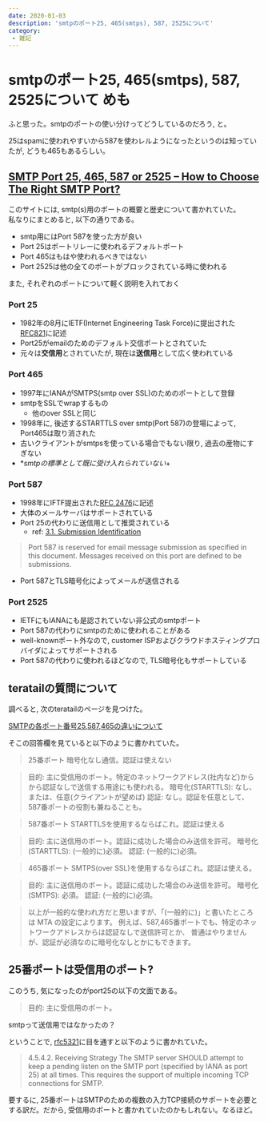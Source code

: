 ```yaml
---
date: 2020-01-03
description: 'smtpのポート25, 465(smtps), 587, 2525について'
category:
 - 雑記
---
```


# smtpのポート25, 465(smtps), 587, 2525について めも

ふと思った。smtpのポートの使い分けってどうしているのだろう, と。

25はspamに使われやすいから587を使わレルようになったというのは知っていたが, どうも465もあるらしい。

## [SMTP Port 25, 465, 587 or 2525 – How to Choose The Right SMTP Port?](https://pepipost.com/blog/25-465-587-2525-choose-the-right-smtp-port/)

このサイトには, smtp(s)用のポートの概要と歴史について書かれていた。  
私なりにまとめると, 以下の通りである。

 - smtp用にはPort 587を使った方が良い
 - Port 25はポートリレーに使われるデフォルトポート
 - Port 465はもはや使われるべきではない
 - Port 2525は他の全てのポートがブロックされている時に使われる
 
また, それぞれのポートについて軽く説明を入れておく
 
### Port 25
 - 1982年の8月にIETF(Internet Engineering Task Force)に提出された[RFC821](https://tools.ietf.org/html/rfc821)に記述
 - Port25がemailのためのデフォルト交信ポートとされていた
 - 元々は**交信用**とされていたが, 現在は**送信用**として広く使われている

### Port 465
 - 1997年にIANAがSMTPS(smtp over SSL)のためのポートとして登録
 - smtpをSSLでwrapするもの
   - 他のover SSLと同じ
 - 1998年に, 後述するSTARTTLS over smtp(Port 587)の登場によって, Port465は取り消された
 - 古いクライアントがsmtpsを使っている場合でもない限り, 過去の産物にすぎない
 - **smtpの標準として既に受け入れられていない*+

### Port 587
 - 1998年にIFTF提出された[RFC 2476](https://tools.ietf.org/html/rfc2476)に記述
 - 大体のメールサーバはサポートされている
 - Port 25の代わりに送信用として推奨されている
   - ref: [3.1.  Submission Identification](https://tools.ietf.org/html/rfc2476#section-3.1)

> Port 587 is reserved for email message submission as specified in this document.  Messages received on this port are defined to be submissions.

 - Port 587とTLS暗号化によってメールが送信される

### Port 2525
 - IETFにもIANAにも是認されていない非公式のsmtpポート
 - Port 587の代わりにsmtpのために使われることがある
 - well-knownポート外なので, customer ISPおよびクラウドホスティングプロバイダによってサポートされる
 - Port 587の代わりに使われるほどなので, TLS暗号化もサポートしている
 
## teratailの質問について
調べると, 次のteratailのページを見つけた。

[SMTPの各ポート番号25,587,465の違いについて](https://teratail.com/questions/25736)

そこの回答欄を見ていると以下のように書かれていた。

> 25番ポート
暗号化なし通信。認証は使えない

> 目的: 主に受信用のポート。特定のネットワークアドレス(社内など)からから認証なしで送信する用途にも使われる。
暗号化(STARTTLS): なし、または、任意(クライアントが望めば)
認証: なし。認証を任意として、587番ポートの役割も兼ねることも。

> 587番ポート
STARTTLSを使用するならばこれ。認証は使える

> 目的: 主に送信用のポート。認証に成功した場合のみ送信を許可。
暗号化(STARTTLS): (一般的に)必須。
認証: (一般的に)必須。

> 465番ポート
SMTPS(over SSL)を使用するならばこれ。認証は使える。

> 目的: 主に送信用のポート。認証に成功した場合のみ送信を許可。
暗号化(SMTPS): 必須。
認証: (一般的に)必須。

> 以上が一般的な使われ方だと思いますが、「(一般的に)」と書いたところは MTA の設定によります。
例えば、587,465番ポートでも、特定のネットワークアドレスからは認証なしで送信許可とか、
普通はやりませんが、認証が必須なのに暗号化なしとかにもできます。

## 25番ポートは受信用のポート?
このうち, 気になったのがport25の以下の文面である。

> 目的: 主に受信用のポート。

smtpって送信用ではなかったの？

ということで, [rfc5321](https://tools.ietf.org/html/rfc5321#section-4.5.4.2)に目を通すと以下のように書かれていた。

> 4.5.4.2.  Receiving Strategy
The SMTP server SHOULD attempt to keep a pending listen on the SMTP port (specified by IANA as port 25) at all times.  This requires the support of multiple incoming TCP connections for SMTP.

要するに, 25番ポートはSMTPのための複数の入力TCP接続のサポートを必要とする訳だ。だから, 受信用のポートと書かれていたのかもしれない。なるほど。


